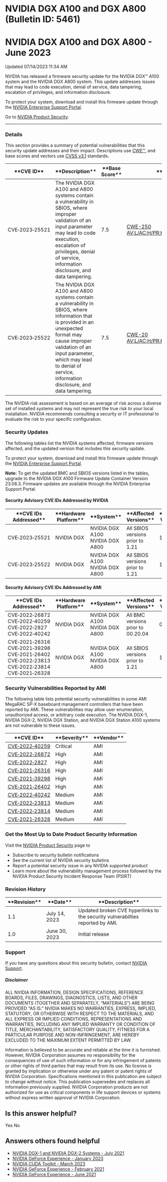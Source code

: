 # NVIDIA DGX A100 and DGX A800 (Bulletin ID: 5461)



 NVIDIA DGX A100 and DGX A800 - June 2023
===========================================================




 Updated 07/14/2023 11:34 AM



NVIDIA has released a firmware security update for the NVIDIA DGX™ A100 system and the NVIDIA DGX A800 system. This update addresses issues that may lead to code execution, denial of service, data tampering, escalation of privileges, and information disclosure.


To protect your system, download and install this firmware update through the [NVIDIA Enterprise Support Portal](https://nvid.nvidia.com/dashboard/).


Go to [NVIDIA Product Security](https://www.nvidia.com/security/).






---




### Details


This section provides a summary of potential vulnerabilities that this security update addresses and their impact. Descriptions use [CWE™](https://cwe.mitre.org/), and base scores and vectors use [CVSS v3.1](https://www.first.org/cvss/specification-document) standards.




| \*\*CVE ID\*\* | \*\*Description\*\* | \*\*Base Score\*\* | \*\*Vector\*\* |
| --- | --- | --- | --- |
| CVE‑2023‑25521 | The NVIDIA DGX A100 and A800 systems contain a vulnerability in SBIOS, where improper validation of an input parameter may lead to code execution, escalation of privileges, denial of service, information disclosure, and data tampering. | 7.5 | [CWE-250](https://cwe.mitre.org/data/definitions/250.html) [AV:L/AC:H/PR:H/UI:N/S:C/C:H/I:H/A:H](https://nvd.nist.gov/vuln-metrics/cvss/v3-calculator?vector=AV:L/AC:H/PR:H/UI:N/S:C/C:H/I:H/A:H&version=3.1) |
| CVE‑2023‑25522 | The NVIDIA DGX A100 and A800 systems contain a vulnerability in SBIOS, where information that is provided in an unexpected format may cause improper validation of an input parameter, which may lead to denial of service, information disclosure, and data tampering. | 7.5 | [CWE-20](https://cwe.mitre.org/data/definitions/20.html) [AV:L/AC:H/PR:H/UI:N/S:C/C:H/I:H/A:H](https://nvd.nist.gov/vuln-metrics/cvss/v3-calculator?vector=AV:L/AC:H/PR:H/UI:N/S:C/C:H/I:H/A:H&version=3.1) |


The NVIDIA risk assessment is based on an average of risk across a diverse set of installed systems and may not represent the true risk to your local installation. NVIDIA recommends consulting a security or IT professional to evaluate the risk to your specific configuration.


### Security Updates


The following tables list the NVIDIA systems affected, firmware versions affected, and the updated version that includes this security update.


To protect your system, download and install this firmware update through the [NVIDIA Enterprise Support Portal](https://nvid.nvidia.com/dashboard/).


**Note:** To get the updated BMC and SBIOS versions listed in the tables, upgrade to the NVIDIA DGX A100 Firmware Update Container Version 23.06.3. Firmware updates are available through the NVIDIA Enterprise Support Portal.


#### Security Advisory CVE IDs Addressed by NVIDIA




| \*\*CVE IDs Addressed\*\* | \*\*Hardware Platform\*\* | \*\*System\*\* | \*\*Affected Versions\*\* | \*\*Updated Version\*\* |
| --- | --- | --- | --- | --- |
| CVE‑2023‑25521 | NVIDIA DGX | NVIDIA DGX A100 NVIDIA DGX A800 | All SBIOS versions prior to 1.21 | 1.21 |
| CVE‑2023‑25522 | NVIDIA DGX | NVIDIA DGX A100 NVIDIA DGX A800 | All SBIOS versions prior to 1.21 | 1.21 |


#### Security Advisory CVE IDs Addressed by AMI




| \*\*CVE IDs Addressed\*\* | \*\*Hardware Platform\*\* | \*\*System\*\* | \*\*Affected Versions\*\* | \*\*Updated Version\*\* |
| --- | --- | --- | --- | --- |
| CVE‑2022‑26872 CVE‑2022‑40259 CVE‑2022‑2827 CVE‑2022‑40242 | NVIDIA DGX | NVIDIA DGX A100 NVIDIA DGX A800 | All BMC versions prior to 00.20.04 | 00.20.04 |
| CVE‑2021‑26316 CVE‑2021‑39298 CVE‑2021‑26402 CVE‑2022‑23813 CVE‑2022‑23814 CVE‑2021‑26328 | NVIDIA DGX | NVIDIA DGX A100 NVIDIA DGX A800 | All SBIOS versions prior to 1.21 | 1.21 |


### Security Vulnerabilities Reported by AMI


The following table lists potential security vulnerabilities in some AMI MegaRAC SP-X baseboard management controllers that have been reported by AMI. These vulnerabilities may allow user enumeration, unauthorized access, or arbitrary code execution. The NVIDIA DGX-1, NVIDIA DGX-2, NVIDIA DGX Station, and NVIDIA DGX Station A100 systems are not vulnerable to these issues.




| \*\*CVE ID\*\* | \*\*Severity\*\* | \*\*Vendor\*\* |
| --- | --- | --- |
| [CVE‑2022‑40259](https://cve.mitre.org/cgi-bin/cvename.cgi?name=CVE-2022-40259) | Critical | AMI |
| [CVE‑2022‑26872](https://cve.mitre.org/cgi-bin/cvename.cgi?name=CVE-2022-26872) | High | AMI |
| [CVE‑2022‑2827](https://cve.mitre.org/cgi-bin/cvename.cgi?name=CVE-2023-2827) | High | AMI |
| [CVE‑2021‑26316](https://cve.mitre.org/cgi-bin/cvename.cgi?name=CVE-2021-26316) | High | AMI |
| [CVE‑2021‑39298](https://cve.mitre.org/cgi-bin/cvename.cgi?name=CVE-2021-39298) | High | AMI |
| [CVE‑2021‑26402](https://cve.mitre.org/cgi-bin/cvename.cgi?name=CVE-2021-26402) | High | AMI |
| [CVE‑2022‑40242](https://cve.mitre.org/cgi-bin/cvename.cgi?name=CVE-2022-40242) | Medium | AMI |
| [CVE‑2022‑23813](https://cve.mitre.org/cgi-bin/cvename.cgi?name=CVE-2022-23813) | Medium | AMI |
| [CVE‑2022‑23814](https://cve.mitre.org/cgi-bin/cvename.cgi?name=CVE-2022-23814) | Medium | AMI |
| [CVE‑2021‑26328](https://cve.mitre.org/cgi-bin/cvename.cgi?name=CVE-2021-26328) | Medium | AMI |


### Get the Most Up to Date Product Security Information


Visit the [NVIDIA Product Security](https://www.nvidia.com/security) page to


* Subscribe to security bulletin notifications
* See the current list of NVIDIA security bulletins
* Report a potential security issue in any NVIDIA supported product
* Learn more about the vulnerability management process followed by the NVIDIA Product Security Incident Response Team (PSIRT)


### Revision History








| \*\*Revision\*\* | \*\*Date\*\* | \*\*Description\*\* |
| --- | --- | --- |
| 1.1 | July 14, 2023 | Updated broken CVE hyperlinks to the security vulnerabilties reported by AMI. |
| 1.0 | June 30, 2023 | Initial release |


### Support


If you have any questions about this security bulletin, contact [NVIDIA Support](https://www.nvidia.com/object/support.html).


##### Disclaimer


ALL NVIDIA INFORMATION, DESIGN SPECIFICATIONS, REFERENCE BOARDS, FILES, DRAWINGS, DIAGNOSTICS, LISTS, AND OTHER DOCUMENTS (TOGETHER AND SEPARATELY, “MATERIALS”) ARE BEING PROVIDED “AS IS.” NVIDIA MAKES NO WARRANTIES, EXPRESS, IMPLIED, STATUTORY, OR OTHERWISE WITH RESPECT TO THE MATERIALS, AND ALL EXPRESS OR IMPLIED CONDITIONS, REPRESENTATIONS AND WARRANTIES, INCLUDING ANY IMPLIED WARRANTY OR CONDITION OF TITLE, MERCHANTABILITY, SATISFACTORY QUALITY, FITNESS FOR A PARTICULAR PURPOSE AND NON-INFRINGEMENT, ARE HEREBY EXCLUDED TO THE MAXIMUM EXTENT PERMITTED BY LAW.


Information is believed to be accurate and reliable at the time it is furnished. However, NVIDIA Corporation assumes no responsibility for the consequences of use of such information or for any infringement of patents or other rights of third parties that may result from its use. No license is granted by implication or otherwise under any patent or patent rights of NVIDIA Corporation. Specifications mentioned in this publication are subject to change without notice. This publication supersedes and replaces all information previously supplied. NVIDIA Corporation products are not authorized for use as critical components in life support devices or systems without express written approval of NVIDIA Corporation.










Is this answer helpful?
-----------------------



Yes
No







Answers others found helpful
----------------------------


* [ NVIDIA DGX-1 and NVIDIA DGX-2 Systems - July 2021](/app/answers/detail/a_id/5213/related/1)
* [ NVIDIA GeForce Experience - January 2023](/app/answers/detail/a_id/5384/related/1)
* [ NVIDIA CUDA Toolkit - March 2023](/app/answers/detail/a_id/5446/related/1)
* [ NVIDIA GeForce Experience - February 2021](/app/answers/detail/a_id/5155/related/1)
* [ NVIDIA GeForce Experience - June 2021](/app/answers/detail/a_id/5199/related/1)









